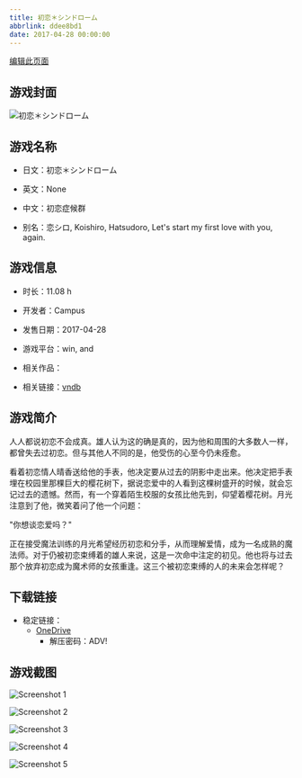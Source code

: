 ```yaml
---
title: 初恋＊シンドローム
abbrlink: ddee8bd1
date: 2017-04-28 00:00:00
---
```

[编辑此页面](https://github.com/ACG-3/ADV3-source/blob/main/source/_posts/games/%E5%88%9D%E6%81%8B%EF%BC%8A%E3%82%B7%E3%83%B3%E3%83%89%E3%83%AD%E3%83%BC%E3%83%A0.md)

## 游戏封面

![初恋＊シンドローム](https://pan.timero.xyz/onedrive/img_lib_001/%E5%88%9D%E6%81%8B%EF%BC%8A%E3%82%B7%E3%83%B3%E3%83%89%E3%83%AD%E3%83%BC%E3%83%A0_cover.avif)


## 游戏名称

- 日文：初恋＊シンドローム
- 英文：None
- 中文：初恋症候群

- 别名：恋シロ, Koishiro, Hatsudoro, Let's start my first love with you, again.


## 游戏信息

- 时长：11.08 h
- 开发者：Campus
- 发售日期：2017-04-28
- 游戏平台：win, and
- 相关作品：

- 相关链接：[vndb](https://vndb.org/v20432)


## 游戏简介

人人都说初恋不会成真。雄人认为这的确是真的，因为他和周围的大多数人一样，都曾失去过初恋。但与其他人不同的是，他受伤的心至今仍未痊愈。

看着初恋情人晴香送给他的手表，他决定要从过去的阴影中走出来。他决定把手表埋在校园里那棵巨大的樱花树下，据说恋爱中的人看到这棵树盛开的时候，就会忘记过去的遗憾。然而，有一个穿着陌生校服的女孩比他先到，仰望着樱花树。月光注意到了他，微笑着问了他一个问题：

"你想谈恋爱吗？"

正在接受魔法训练的月光希望经历初恋和分手，从而理解爱情，成为一名成熟的魔法师。对于仍被初恋束缚着的雄人来说，这是一次命中注定的初见。他也将与过去那个放弃初恋成为魔术师的女孩重逢。这三个被初恋束缚的人的未来会怎样呢？




## 下载链接

- 稳定链接：
    - [OneDrive](https://pan.timero.xyz/onedrive/adv_lib_001/%E5%88%9D%E6%81%8B%EF%BC%8A%E3%82%B7%E3%83%B3%E3%83%89%E3%83%AD%E3%83%BC%E3%83%A0)
        - 解压密码：ADV!



## 游戏截图


![Screenshot 1](https://pan.timero.xyz/onedrive/img_lib_001/%E5%88%9D%E6%81%8B%EF%BC%8A%E3%82%B7%E3%83%B3%E3%83%89%E3%83%AD%E3%83%BC%E3%83%A0_Screenshot_1.avif)

![Screenshot 2](https://pan.timero.xyz/onedrive/img_lib_001/%E5%88%9D%E6%81%8B%EF%BC%8A%E3%82%B7%E3%83%B3%E3%83%89%E3%83%AD%E3%83%BC%E3%83%A0_Screenshot_2.avif)

![Screenshot 3](https://pan.timero.xyz/onedrive/img_lib_001/%E5%88%9D%E6%81%8B%EF%BC%8A%E3%82%B7%E3%83%B3%E3%83%89%E3%83%AD%E3%83%BC%E3%83%A0_Screenshot_3.avif)

![Screenshot 4](https://pan.timero.xyz/onedrive/img_lib_001/%E5%88%9D%E6%81%8B%EF%BC%8A%E3%82%B7%E3%83%B3%E3%83%89%E3%83%AD%E3%83%BC%E3%83%A0_Screenshot_4.avif)

![Screenshot 5](https://pan.timero.xyz/onedrive/img_lib_001/%E5%88%9D%E6%81%8B%EF%BC%8A%E3%82%B7%E3%83%B3%E3%83%89%E3%83%AD%E3%83%BC%E3%83%A0_Screenshot_5.avif)

